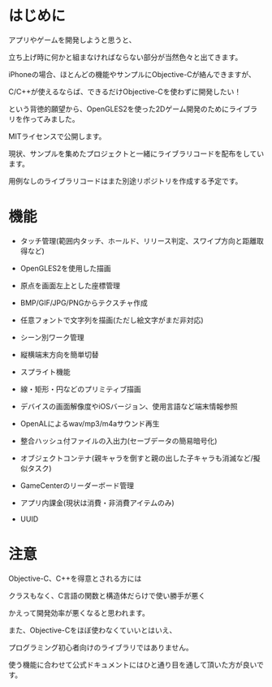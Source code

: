 # はじめに

アプリやゲームを開発しようと思うと、

立ち上げ時に何かと組まなければならない部分が当然色々と出てきます。

iPhoneの場合、ほとんどの機能やサンプルにObjective-Cが絡んできますが、

C/C++が使えるならば、できるだけObjective-Cを使わずに開発したい！

という背徳的願望から、OpenGLES2を使った2Dゲーム開発のためにライブラリを作ってみました。

MITライセンスで公開します。


現状、サンプルを集めたプロジェクトと一緒にライブラリコードを配布をしています。

用例なしのライブラリコードはまた別途リポジトリを作成する予定です。


# 機能

- タッチ管理(範囲内タッチ、ホールド、リリース判定、スワイプ方向と距離取得など)

- OpenGLES2を使用した描画

- 原点を画面左上とした座標管理

- BMP/GIF/JPG/PNGからテクスチャ作成

- 任意フォントで文字列を描画(ただし絵文字がまだ非対応)

- シーン別ワーク管理

- 縦横端末方向を簡単切替

- スプライト機能

- 線・矩形・円などのプリミティブ描画

- デバイスの画面解像度やiOSバージョン、使用言語など端末情報参照

- OpenALによるwav/mp3/m4aサウンド再生

- 整合ハッシュ付ファイルの入出力(セーブデータの簡易暗号化)

- オブジェクトコンテナ(親キャラを倒すと親の出した子キャラも消滅など/擬似タスク)

- GameCenterのリーダーボード管理

- アプリ内課金(現状は消費・非消費アイテムのみ)

- UUID



# 注意

Objective-C、C++を得意とされる方には

クラスもなく、C言語の関数と構造体だらけで使い勝手が悪く

かえって開発効率が悪くなると思われます。


また、Objective-Cをほぼ使わなくていいとはいえ、

プログラミング初心者向けのライブラリではありません。

使う機能に合わせて公式ドキュメントにはひと通り目を通して頂いた方が良いです。
